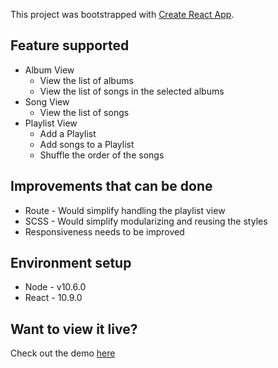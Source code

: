 This project was bootstrapped with [Create React App](https://github.com/facebookincubator/create-react-app).


## Feature supported
  - Album View
    - View the list of albums
    - View the list of songs in the selected albums
  - Song View
    - View the list of songs 
  - Playlist View
    - Add a Playlist
    - Add songs to a Playlist
    - Shuffle the order of the songs


## Improvements that can be done
  - Route - Would simplify handling the playlist view
  - SCSS - Would simplify modularizing and reusing the styles
  - Responsiveness needs to be improved

## Environment setup

  - Node - v10.6.0 
  - React - 10.9.0

## Want to view it live? 

 Check out the demo [here](https://react-music-library.herokuapp.com/) 


 